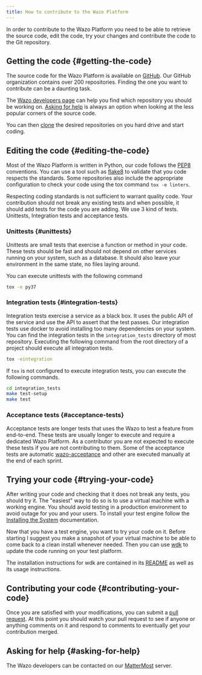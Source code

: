 ```yaml
---
title: How to contribute to the Wazo Platform
---
```


In order to contribute to the Wazo Platform you need to be able to retrieve the source code, edit
the code, try your changes and contribute the code to the Git repository.

## Getting the code {#getting-the-code}

The source code for the Wazo Platform is available on [GitHub](https://github.com/wazo-platform).
Our GitHub organization contains over 200 repositories. Finding the one you want to contribute can
be a daunting task.

The [Wazo developers page](http://developers.wazo.io/) can help you find which repository you should
be working on. [Asking for help](/uc-doc/contributors/contributing_to_wazo#asking-for-help) is
always an option when looking at the less popular corners of the source code.

You can then [clone](https://help.github.com/en/articles/cloning-a-repository) the desired
repositories on you hard drive and start coding.

## Editing the code {#editing-the-code}

Most of the Wazo Platform is written in Python, our code follows the
[PEP8](https://www.python.org/dev/peps/pep-0008/) conventions. You can use a tool such as
[flake8](http://flake8.pycqa.org/en/latest/) to validate that you code respects the standards. Some
repositories also include the appropriate configuration to check your code using the tox command
`tox -e linters`.

Respecting coding standards is not sufficient to warrant quality code. Your contribution should not
break any existing tests and when possible, it should add tests for the code you are adding. We use
3 kind of tests. Unittests, Integration tests and acceptance tests.

### Unittests {#unittests}

Unittests are small tests that exercise a function or method in your code. These tests should be
fast and should not depend on other services running on your system, such as a database. It should
also leave your environment in the same state, no files laying around.

You can execute unittests with the following command

```sh
tox -e py37
```

### Integration tests {#integration-tests}

Integration tests exercise a service as a black box. It uses the public API of the service and use
the API to assert that the test passes. Our integration tests use docker to avoid installing too
many dependencies on your system. You can find the integration tests in the `integration_tests`
directory of most repository. Executing the following command from the root directory of a project
should execute all integration tests.

```sh
tox -eintegration
```

If `tox` is not configured to execute integration tests, you can execute the following commands.

```sh
cd integration_tests
make test-setup
make test
```

### Acceptance tests {#acceptance-tests}

Acceptance tests are longer tests that uses the Wazo to test a feature from end-to-end. These tests
are usually longer to execute and require a dedicated Wazo Platform. As a contributor you are not
expected to execute these tests if you are not contributing to them. Some of the acceptance tests
are automatic [wazo-acceptance](http://github.com/wazo-platform/wazo-acceptance) and other are
executed manually at the end of each sprint.

## Trying your code {#trying-your-code}

After writing your code and checking that it does not break any tests, you should try it. The
"easiest" way to do so is to use a virtual machine with a working engine. You should avoid testing
in a production environment to avoid outage for you and your users. To install your test engine
follow the [Installing the System](/uc-doc/installation/install-system) documentation.

Now that you have a test engine, you want to try your code on it. Before starting I suggest you make
a snapshot of your virtual machine to be able to come back to a clean install whenever needed. Then
you can use [wdk](http://github.com/wazo-platform/wazo-sdk) to update the code running on your test
platform.

The installation instructions for wdk are contained in its
[README](https://github.com/wazo-platform/wazo-sdk/blob/master/README.md) as well as its usage
instructions.

## Contributing your code {#contributing-your-code}

Once you are satisfied with your modifications, you can submit a
[pull request](https://help.github.com/en/articles/creating-a-pull-request-from-a-fork). At this
point you should watch your pull request to see if anyone or anything comments on it and respond to
comments to eventually get your contribution merged.

## Asking for help {#asking-for-help}

The Wazo developers can be contacted on our
[MatterMost](https://mm.wazo.community/wazo-platform/channels/town-square) server.
